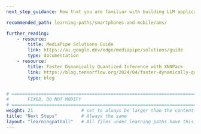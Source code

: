 ```yaml
---
next_step_guidance: Now that you are familiar with building LLM applications with MediaPipe and KleidiAI, you are ready to incorporate LLMs into your Android applications.

recommended_path: learning-paths/smartphones-and-mobile/ams/

further_reading:
    - resource:
        title: MediaPipe Solutions Guide 
        link: https://ai.google.dev/edge/mediapipe/solutions/guide
        type: documentation
    - resource:
        title: Faster Dynamically Quantized Inference with XNNPack 
        link: https://blog.tensorflow.org/2024/04/faster-dynamically-quantized-inference-with-xnnpack.html
        type: blog


# ================================================================================
#       FIXED, DO NOT MODIFY
# ================================================================================
weight: 21                  # set to always be larger than the content in this path, and one more than 'review'
title: "Next Steps"         # Always the same
layout: "learningpathall"   # All files under learning paths have this same wrapper
---
```

